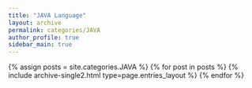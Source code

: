 ```yaml
---
title: "JAVA Language"
layout: archive
permalink: categories/JAVA
author_profile: true
sidebar_main: true
---
```


{% assign posts = site.categories.JAVA %}
{% for post in posts %} {% include archive-single2.html type=page.entries_layout %} {% endfor %}
